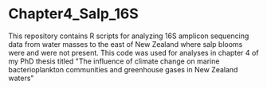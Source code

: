 # Chapter4_Salp_16S

This repository contains R scripts for analyzing 16S amplicon sequencing data from water masses to the east of New Zealand where salp blooms were and were not present. This code was used for analyses in chapter 4 of my PhD thesis titled "The influence of climate change on marine bacterioplankton communities and greenhouse gases in New Zealand waters"
